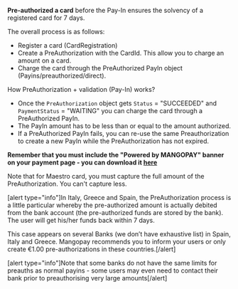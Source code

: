 **Pre-authorized a card** before the Pay-In ensures the solvency of a registered card for 7 days.

The overall process is as follows:
* Register a card (CardRegistration)
* Create a PreAuthorization with the CardId. This allow you to charge an amount on a card.
* Charge the card through the PreAuthorized PayIn object (Payins/preauthorized/direct).

How PreAuthorization + validation (Pay-In) works?

* Once the `PreAuthorization` object gets `Status` = "SUCCEEDED" and `PaymentStatus` = "WAITING" you can charge the card through a PreAuthorized PayIn.
* The PayIn amount has to be less than or equal to the amount authorized.
* If a PreAuthorized PayIn fails, you can re-use the same Preauthorization to create a new PayIn while the PreAuthorization has not expired.

**Remember that you must include the "Powered by MANGOPAY" banner on your payment page - you can download it [here](https://www.mangopay.com/terms/powered-by-mangopay.png)**

Note that for Maestro card, you must capture the full amount of the PreAuthorization. You can't capture less. 

[alert type="info"]In Italy, Greece and Spain, the PreAuthorization process is a little particular whereby the pre-authorized amount is actually debited from the bank account (the pre-authorized funds are stored by the bank). The user will get his/her funds back within 7 days.

This case appears on several Banks (we don’t have exhaustive list) in Spain, Italy and Greece. Mangopay recommends you to inform your users or only create €1.00 pre-authorizations in these countries.[/alert]

[alert type="info"]Note that some banks do not have the same limits for preauths as normal payins - some users may even need to contact their bank prior to preauthorising very large amounts[/alert]